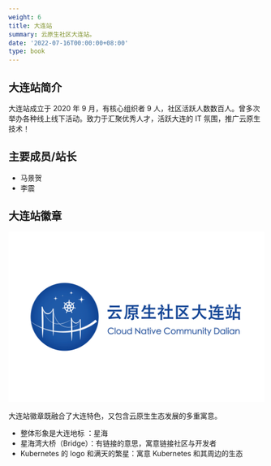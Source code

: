 ```yaml
---
weight: 6
title: 大连站
summary: 云原生社区大连站。
date: '2022-07-16T00:00:00+08:00'
type: book
---
```


## 大连站简介

大连站成立于 2020 年 9 月，有核心组织者 9 人，社区活跃人数数百人。曾多次举办各种线上线下活动。致力于汇聚优秀人才，活跃大连的 IT 氛围，推广云原生技术！

## 主要成员/站长

- 马景贺
- 李震

## 大连站徽章

![大连站徽章](logo.jpg)

大连站徽章既融合了大连特色，又包含云原生生态发展的多重寓意。

* 整体形象是大连地标 ：星海
* 星海湾大桥（Bridge）：有链接的意思，寓意链接社区与开发者
* Kubernetes 的 logo 和满天的繁星：寓意 Kubernetes 和其周边的生态